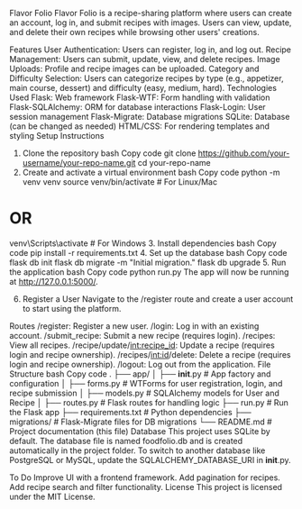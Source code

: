 Flavor Folio
Flavor Folio is a recipe-sharing platform where users can create an account, log in, and submit recipes with images. Users can view, update, and delete their own recipes while browsing other users' creations.

Features
User Authentication: Users can register, log in, and log out.
Recipe Management: Users can submit, update, view, and delete recipes.
Image Uploads: Profile and recipe images can be uploaded.
Category and Difficulty Selection: Users can categorize recipes by type (e.g., appetizer, main course, dessert) and difficulty (easy, medium, hard).
Technologies Used
Flask: Web framework
Flask-WTF: Form handling with validation
Flask-SQLAlchemy: ORM for database interactions
Flask-Login: User session management
Flask-Migrate: Database migrations
SQLite: Database (can be changed as needed)
HTML/CSS: For rendering templates and styling
Setup Instructions
1. Clone the repository
bash
Copy code
git clone https://github.com/your-username/your-repo-name.git
cd your-repo-name
2. Create and activate a virtual environment
bash
Copy code
python -m venv venv
source venv/bin/activate  # For Linux/Mac
# OR
venv\Scripts\activate  # For Windows
3. Install dependencies
bash
Copy code
pip install -r requirements.txt
4. Set up the database
bash
Copy code
flask db init
flask db migrate -m "Initial migration."
flask db upgrade
5. Run the application
bash
Copy code
python run.py
The app will now be running at http://127.0.0.1:5000/.

6. Register a User
Navigate to the /register route and create a user account to start using the platform.

Routes
/register: Register a new user.
/login: Log in with an existing account.
/submit_recipe: Submit a new recipe (requires login).
/recipes: View all recipes.
/recipe/update/<int:recipe_id>: Update a recipe (requires login and recipe ownership).
/recipes/<int:id>/delete: Delete a recipe (requires login and recipe ownership).
/logout: Log out from the application.
File Structure
bash
Copy code
.
├── app/
│   ├── __init__.py          # App factory and configuration
│   ├── forms.py             # WTForms for user registration, login, and recipe submission
│   ├── models.py            # SQLAlchemy models for User and Recipe
│   ├── routes.py            # Flask routes for handling logic
├── run.py                   # Run the Flask app
├── requirements.txt         # Python dependencies
├── migrations/              # Flask-Migrate files for DB migrations
└── README.md                # Project documentation (this file)
Database
This project uses SQLite by default. The database file is named foodfolio.db and is created automatically in the project folder. To switch to another database like PostgreSQL or MySQL, update the SQLALCHEMY_DATABASE_URI in __init__.py.

To Do
Improve UI with a frontend framework.
Add pagination for recipes.
Add recipe search and filter functionality.
License
This project is licensed under the MIT License.
